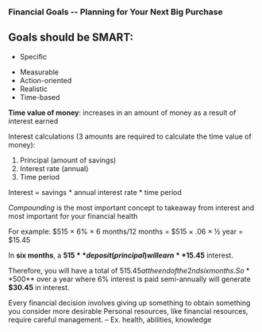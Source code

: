### Financial Goals -- Planning for Your Next Big Purchase

## Goals should be SMART:
- Specific
* Measurable
* Action-oriented
* Realistic
* Time-based



**Time value of money**: increases in an amount of money as a result of interest earned

Interest calculations (3 amounts are required to calculate the time value of money):

1. Principal (amount of savings)
2. Interest rate (annual)
3. Time period

Interest = savings * annual interest rate * time period

*Compounding* is the most important concept to takeaway from interest and most important for your financial health

For example: 
$515 × 6% × 6 months/12 months = $515 × .06 × ½ year = $15.45 

In **six months**, a **$515** deposit (principal) will earn **$15.45** interest. 

Therefore, you will have a total of $515.45 at the end of the 2nd six months. So **$500** over a year where 6% interest is paid semi-annually will generate **$30.45** in interest.


Every financial decision involves giving up something to obtain something you consider more desirable
Personal resources, like financial resources, require careful management. – Ex. health, abilities, knowledge


